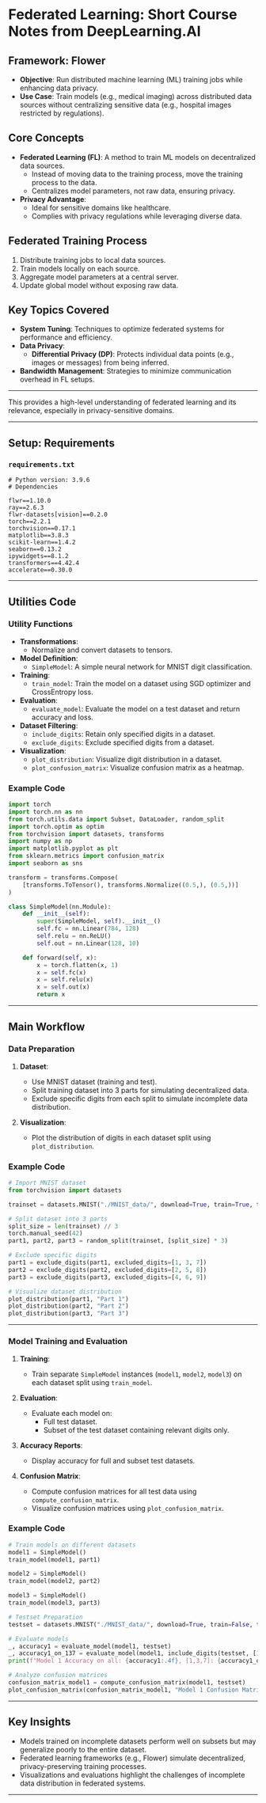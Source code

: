 # Federated Learning: Short Course Notes from DeepLearning.AI

## Framework: Flower

- **Objective**: Run distributed machine learning (ML) training jobs while enhancing data privacy.
- **Use Case**: Train models (e.g., medical imaging) across distributed data sources without centralizing sensitive data (e.g., hospital images restricted by regulations).

## Core Concepts

- **Federated Learning (FL)**: A method to train ML models on decentralized data sources. 
  - Instead of moving data to the training process, move the training process to the data.
  - Centralizes model parameters, not raw data, ensuring privacy.
- **Privacy Advantage**: 
  - Ideal for sensitive domains like healthcare.
  - Complies with privacy regulations while leveraging diverse data.

## Federated Training Process

1. Distribute training jobs to local data sources.
2. Train models locally on each source.
3. Aggregate model parameters at a central server.
4. Update global model without exposing raw data.

## Key Topics Covered

- **System Tuning**: Techniques to optimize federated systems for performance and efficiency.
- **Data Privacy**:
  - **Differential Privacy (DP)**: Protects individual data points (e.g., images or messages) from being inferred.
- **Bandwidth Management**: Strategies to minimize communication overhead in FL setups.

---

This provides a high-level understanding of federated learning and its relevance, especially in privacy-sensitive domains.

---

## Setup: Requirements

### `requirements.txt`

```
# Python version: 3.9.6
# Dependencies

flwr==1.10.0
ray==2.6.3
flwr-datasets[vision]==0.2.0
torch==2.2.1
torchvision==0.17.1
matplotlib==3.8.3
scikit-learn==1.4.2
seaborn==0.13.2
ipywidgets==8.1.2
transformers==4.42.4
accelerate==0.30.0
```
---

## Utilities Code

### Utility Functions

- **Transformations**:
  - Normalize and convert datasets to tensors.
- **Model Definition**:
  - `SimpleModel`: A simple neural network for MNIST digit classification.
- **Training**:
  - `train_model`: Train the model on a dataset using SGD optimizer and CrossEntropy loss.
- **Evaluation**:
  - `evaluate_model`: Evaluate the model on a test dataset and return accuracy and loss.
- **Dataset Filtering**:
  - `include_digits`: Retain only specified digits in a dataset.
  - `exclude_digits`: Exclude specified digits from a dataset.
- **Visualization**:
  - `plot_distribution`: Visualize digit distribution in a dataset.
  - `plot_confusion_matrix`: Visualize confusion matrix as a heatmap.

### Example Code
```python
import torch
import torch.nn as nn
from torch.utils.data import Subset, DataLoader, random_split
import torch.optim as optim
from torchvision import datasets, transforms
import numpy as np
import matplotlib.pyplot as plt
from sklearn.metrics import confusion_matrix
import seaborn as sns

transform = transforms.Compose(
    [transforms.ToTensor(), transforms.Normalize((0.5,), (0.5,))]
)

class SimpleModel(nn.Module):
    def __init__(self):
        super(SimpleModel, self).__init__()
        self.fc = nn.Linear(784, 128)
        self.relu = nn.ReLU()
        self.out = nn.Linear(128, 10)

    def forward(self, x):
        x = torch.flatten(x, 1)
        x = self.fc(x)
        x = self.relu(x)
        x = self.out(x)
        return x
```

---

## Main Workflow

### Data Preparation
1. **Dataset**:
   - Use MNIST dataset (training and test).
   - Split training dataset into 3 parts for simulating decentralized data.
   - Exclude specific digits from each split to simulate incomplete data distribution.

2. **Visualization**:
   - Plot the distribution of digits in each dataset split using `plot_distribution`.

### Example Code
```python
# Import MNIST dataset
from torchvision import datasets

trainset = datasets.MNIST("./MNIST_data/", download=True, train=True, transform=transform)

# Split dataset into 3 parts
split_size = len(trainset) // 3
torch.manual_seed(42)
part1, part2, part3 = random_split(trainset, [split_size] * 3)

# Exclude specific digits
part1 = exclude_digits(part1, excluded_digits=[1, 3, 7])
part2 = exclude_digits(part2, excluded_digits=[2, 5, 8])
part3 = exclude_digits(part3, excluded_digits=[4, 6, 9])

# Visualize dataset distribution
plot_distribution(part1, "Part 1")
plot_distribution(part2, "Part 2")
plot_distribution(part3, "Part 3")
```

---

### Model Training and Evaluation
1. **Training**:
   - Train separate `SimpleModel` instances (`model1`, `model2`, `model3`) on each dataset split using `train_model`.

2. **Evaluation**:
   - Evaluate each model on:
     - Full test dataset.
     - Subset of the test dataset containing relevant digits only.

3. **Accuracy Reports**:
   - Display accuracy for full and subset test datasets.

4. **Confusion Matrix**:
   - Compute confusion matrices for all test data using `compute_confusion_matrix`.
   - Visualize confusion matrices using `plot_confusion_matrix`.

### Example Code
```python
# Train models on different datasets
model1 = SimpleModel()
train_model(model1, part1)

model2 = SimpleModel()
train_model(model2, part2)

model3 = SimpleModel()
train_model(model3, part3)

# Testset Preparation
testset = datasets.MNIST("./MNIST_data/", download=True, train=False, transform=transform)

# Evaluate models
_, accuracy1 = evaluate_model(model1, testset)
_, accuracy1_on_137 = evaluate_model(model1, include_digits(testset, [1, 3, 7]))
print(f"Model 1 Accuracy on all: {accuracy1:.4f}, [1,3,7]: {accuracy1_on_137:.4f}")

# Analyze confusion matrices
confusion_matrix_model1 = compute_confusion_matrix(model1, testset)
plot_confusion_matrix(confusion_matrix_model1, "Model 1 Confusion Matrix")
```
---

## Key Insights
- Models trained on incomplete datasets perform well on subsets but may generalize poorly to the entire dataset.
- Federated learning frameworks (e.g., Flower) simulate decentralized, privacy-preserving training processes.
- Visualizations and evaluations highlight the challenges of incomplete data distribution in federated systems.

---


